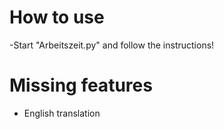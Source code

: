 # How to use
-Start "Arbeitszeit.py" and follow the instructions!

# Missing features
- English translation
